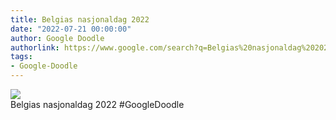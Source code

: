 ```yaml
---
title: Belgias nasjonaldag 2022
date: "2022-07-21 00:00:00"
author: Google Doodle
authorlink: https://www.google.com/search?q=Belgias%20nasjonaldag%202022
tags:
- Google-Doodle
---
```

<img src="https://www.google.com/logos/doodles/2022/belgium-national-day-2022-6753651837109624-l.png" referrerpolicy="no-referrer"><br>Belgias nasjonaldag 2022 #GoogleDoodle